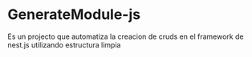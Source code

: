 # GenerateModule-js
Es un projecto que automatiza la creacion de cruds en el framework de nest.js utilizando estructura limpia
